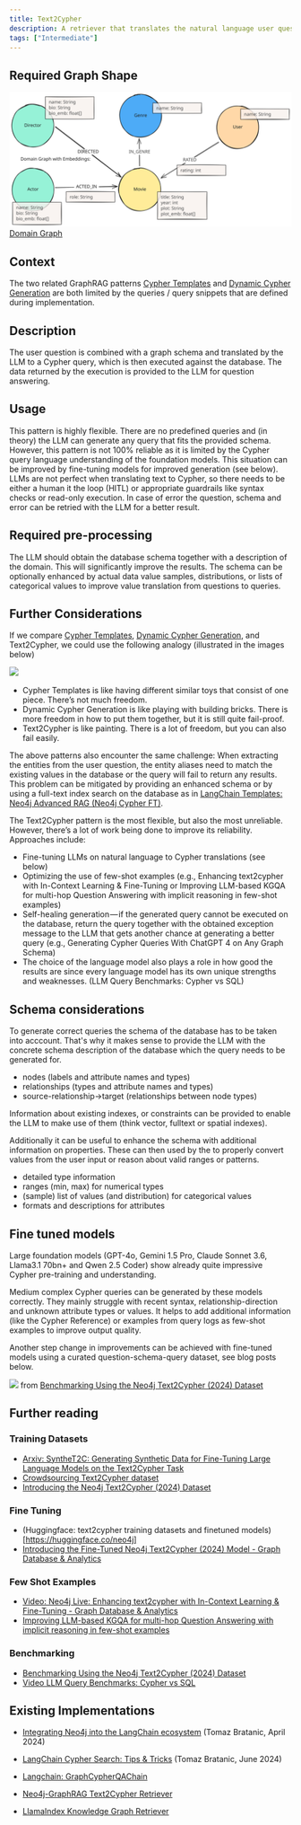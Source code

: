 ```yaml
---
title: Text2Cypher
description: A retriever that translates the natural language user question into a cypher query which is then executed.
tags: ["Intermediate"]
---
```


## Required Graph Shape

![Domain Graph](../../../../assets/images/domain-graph.svg)
[Domain Graph](/reference/knowledge-graph/domain-graph/)

## Context

The two related GraphRAG patterns [Cypher Templates](/reference/graphrag/cypher-templates/) and [Dynamic Cypher Generation](/reference/graphrag/dynamic-cypher-generation/) are both limited by the queries / query snippets that are defined during implementation.

## Description

The user question is combined with a graph schema and translated by the LLM to a Cypher query, which is then executed against the database. 
The data returned by the execution is provided to the LLM for question answering.

## Usage

This pattern is highly flexible. 
There are no predefined queries and (in theory) the LLM can generate any query that fits the provided schema. 
However, this pattern is not 100% reliable as it is limited by the Cypher query language understanding of the foundation models. 
This situation can be improved by fine-tuning models for improved generation (see below).
LLMs are not perfect when translating text to Cypher, so there needs to be either a human it the loop (HITL) or appropriate guardrails like syntax checks or read-only execution.
In case of error the question, schema and error can be retried with the LLM for a better result.

## Required pre-processing

The LLM should obtain the database schema together with a description of the domain. 
This will significantly improve the results. 
The schema can be optionally enhanced by actual data value samples, distributions, or lists of categorical values to improve value translation from questions to queries.

## Further Considerations

If we compare [Cypher Templates](/reference/graphrag/cypher-templates/), [Dynamic Cypher Generation](/reference/graphrag/dynamic-cypher-generation/), and Text2Cypher, we could use the following analogy (illustrated in the images below)

![](https://dist.neo4j.com/wp-content/uploads/20240917100605/1mLD1YAwWzz14neLgHwi-Kg.png)

* Cypher Templates is like having different similar toys that consist of one piece. There’s not much freedom.
* Dynamic Cypher Generation is like playing with building bricks. There is more freedom in how to put them together, but it is still quite fail-proof.
* Text2Cypher is like painting. There is a lot of freedom, but you can also fail easily.

The above patterns also encounter the same challenge: When extracting the entities from the user question, the entity aliases need to match the existing values in the database or the query will fail to return any results. 
This problem can be mitigated by providing an enhanced schema or by using a full-text index search on the database as in [LangChain Templates: Neo4j Advanced RAG (Neo4j Cypher FT)](https://github.com/langchain-ai/langchain/blob/master/templates/neo4j-cypher-ft/neo4j_cypher_ft/chain.py).

The Text2Cypher pattern is the most flexible, but also the most unreliable. However, there’s a lot of work being done to improve its reliability. Approaches include:

* Fine-tuning LLMs on natural language to Cypher translations (see below)
* Optimizing the use of few-shot examples (e.g., Enhancing text2cypher with In-Context Learning & Fine-Tuning or Improving LLM-based KGQA for multi-hop Question Answering with implicit reasoning in few-shot examples)
* Self-healing generation — if the generated query cannot be executed on the database, return the query together with the obtained exception message to the LLM that gets another chance at generating a better query (e.g., Generating Cypher Queries With ChatGPT 4 on Any Graph Schema)
* The choice of the language model also plays a role in how good the results are since every language model has its own unique strengths and weaknesses. (LLM Query Benchmarks: Cypher vs SQL)

## Schema considerations

To generate correct queries the schema of the database has to be taken into acccount.
That's why it makes sense to provide the LLM with the concrete schema description of the database which the query needs to be generated for.

* nodes (labels and attribute names and types)
* relationships (types and attribute names and types)
* source-relationship->target (relationships between node types)

Information about existing indexes, or constraints can be provided to enable the LLM to make use of them (think vector, fulltext or spatial indexes).

Additionally it can be useful to enhance the schema with additional information on properties.
These can then used by the to properly convert values from the user input or reason about valid ranges or patterns.

* detailed type information
* ranges (min, max) for numerical types
* (sample) list of values (and distribution) for categorical values
* formats and descriptions for attributes

<!-- See [Graph Schema Representation](/concepts/graph-schema) -->

## Fine tuned models

Large foundation models (GPT-4o, Gemini 1.5 Pro, Claude Sonnet 3.6, Llama3.1 70bn+ and Qwen 2.5 Coder) show already quite impressive Cypher pre-training and understanding.

Medium complex Cypher queries can be generated by these models correctly.
They mainly struggle with recent syntax, relationship-direction and unknown attribute types or values.
It helps to add additional information (like the Cypher Reference) or examples from query logs as few-shot examples to improve output quality.

Another step change in improvements can be achieved with fine-tuned models using a curated question-schema-query dataset, see blog posts below.

![](https://dist.neo4j.com/wp-content/uploads/20241113101049/1KCzBmxnyZpENtvjk2ZdW7A.png) 
from [Benchmarking Using the Neo4j Text2Cypher (2024) Dataset](https://neo4j.com/developer-blog/benchmarking-neo4j-text2cypher-dataset/)


## Further reading

### Training Datasets

- [Arxiv: SyntheT2C: Generating Synthetic Data for Fine-Tuning Large Language Models on the Text2Cypher Task](https://arxiv.org/abs/2406.10710)
- [Crowdsourcing Text2Cypher dataset](https://bratanic-tomaz.medium.com/crowdsourcing-text2cypher-dataset-e65ba51916d4)
- [Introducing the Neo4j Text2Cypher (2024) Dataset](https://neo4j.com/developer-blog/introducing-neo4j-text2cypher-dataset/)

### Fine Tuning

- (Huggingface: text2cypher training datasets and finetuned models)[https://huggingface.co/neo4j]
- [Introducing the Fine-Tuned Neo4j Text2Cypher (2024) Model - Graph Database & Analytics](https://neo4j.com/developer-blog/fine-tuned-text2cypher-2024-model/)

### Few Shot Examples

- [Video: Neo4j Live: Enhancing text2cypher with In-Context Learning & Fine-Tuning - Graph Database & Analytics](https://neo4j.com/videos/neo4j-live-enhancing-text2cypher-with-in-context-learning-fine-tuning/)
- [Improving LLM-based KGQA for multi-hop Question Answering with implicit reasoning in few-shot examples](https://aclanthology.org/2024.kallm-1.13.pdf)

### Benchmarking

- [Benchmarking Using the Neo4j Text2Cypher (2024) Dataset](https://neo4j.com/developer-blog/benchmarking-neo4j-text2cypher-dataset/)
- [Video LLM Query Benchmarks: Cypher vs SQL](https://www.youtube.com/watch?v=YbJVq8ZOsaM)

## Existing Implementations

- [Integrating Neo4j into the LangChain ecosystem](https://towardsdatascience.com/integrating-neo4j-into-the-langchain-ecosystem-df0e988344d2) (Tomaz Bratanic, April 2024)
- [LangChain Cypher Search: Tips & Tricks](https://neo4j.com/developer-blog/langchain-cypher-search-tips-tricks/) (Tomaz Bratanic, June 2024)

- [Langchain: GraphCypherQAChain](https://python.langchain.com/v0.2/docs/integrations/providers/neo4j/#graphcypherqachain)
- [Neo4j-GraphRAG Text2Cypher Retriever](https://neo4j.com/docs/neo4j-graphrag-python/current/user_guide_rag.html#text2cypher-retriever)
- [LlamaIndex Knowledge Graph Retriever](https://docs.llamaindex.ai/en/stable/examples/query_engine/knowledge_graph_rag_query_engine/#include-nl2graphquery-as-context-in-graph-rag)
